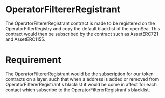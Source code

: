 # OperatorFiltererRegistrant  

The OperatorFiltererRegistrant contract is made to be registered on the OperatorFilterRegistry and copy the default blacklist of the openSea. This contract would then be subscribed by the contract such as AssetERC721 and AssetERC1155.

# Requirement 

The OperatorFiltererRegistrant would be the subscription for our token contracts on a layer, such that when a address is added or removed from OperatorFiltererRegistrant's blacklist it would be come in affect for each contact which subscribe to the OperatorFiltererRegistrant's blacklist.